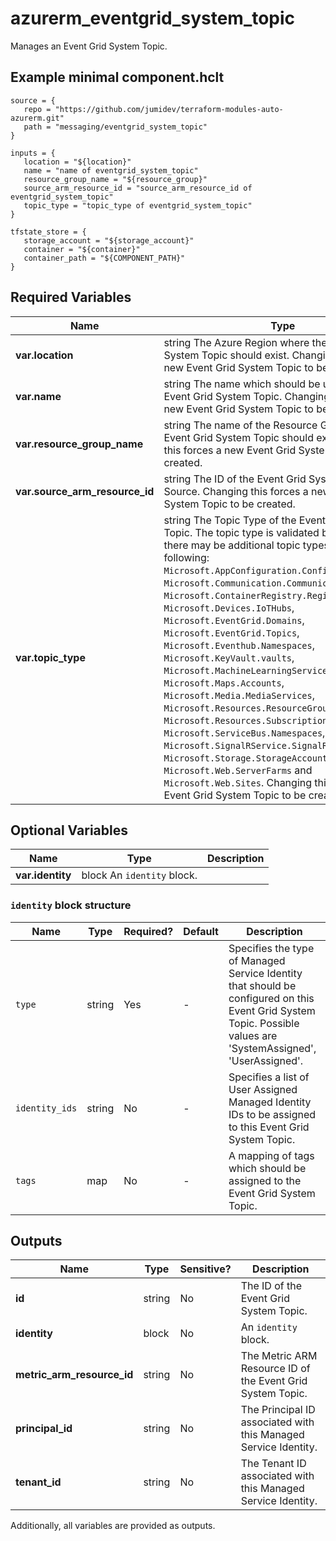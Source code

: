 # azurerm_eventgrid_system_topic

Manages an Event Grid System Topic.

## Example minimal component.hclt

```hcl
source = {
   repo = "https://github.com/jumidev/terraform-modules-auto-azurerm.git" 
   path = "messaging/eventgrid_system_topic" 
}

inputs = {
   location = "${location}" 
   name = "name of eventgrid_system_topic" 
   resource_group_name = "${resource_group}" 
   source_arm_resource_id = "source_arm_resource_id of eventgrid_system_topic" 
   topic_type = "topic_type of eventgrid_system_topic" 
}

tfstate_store = {
   storage_account = "${storage_account}" 
   container = "${container}" 
   container_path = "${COMPONENT_PATH}" 
}

```

## Required Variables

| Name | Type |  Description |
| ---- | --------- |  ----------- |
| **var.location** | string  The Azure Region where the Event Grid System Topic should exist. Changing this forces a new Event Grid System Topic to be created. | 
| **var.name** | string  The name which should be used for this Event Grid System Topic. Changing this forces a new Event Grid System Topic to be created. | 
| **var.resource_group_name** | string  The name of the Resource Group where the Event Grid System Topic should exist. Changing this forces a new Event Grid System Topic to be created. | 
| **var.source_arm_resource_id** | string  The ID of the Event Grid System Topic ARM Source. Changing this forces a new Event Grid System Topic to be created. | 
| **var.topic_type** | string  The Topic Type of the Event Grid System Topic. The topic type is validated by Azure and there may be additional topic types beyond the following: `Microsoft.AppConfiguration.ConfigurationStores`, `Microsoft.Communication.CommunicationServices`, `Microsoft.ContainerRegistry.Registries`, `Microsoft.Devices.IoTHubs`, `Microsoft.EventGrid.Domains`, `Microsoft.EventGrid.Topics`, `Microsoft.Eventhub.Namespaces`, `Microsoft.KeyVault.vaults`, `Microsoft.MachineLearningServices.Workspaces`, `Microsoft.Maps.Accounts`, `Microsoft.Media.MediaServices`, `Microsoft.Resources.ResourceGroups`, `Microsoft.Resources.Subscriptions`, `Microsoft.ServiceBus.Namespaces`, `Microsoft.SignalRService.SignalR`, `Microsoft.Storage.StorageAccounts`, `Microsoft.Web.ServerFarms` and `Microsoft.Web.Sites`. Changing this forces a new Event Grid System Topic to be created. | 

## Optional Variables

| Name | Type |  Description |
| ---- | --------- |  ----------- |
| **var.identity** | block  An `identity` block. | 

### `identity` block structure

| Name | Type | Required? | Default | Description |
| ---- | ---- | --------- | ------- | ----------- |
| `type` | string | Yes | - | Specifies the type of Managed Service Identity that should be configured on this Event Grid System Topic. Possible values are 'SystemAssigned', 'UserAssigned'. |
| `identity_ids` | string | No | - | Specifies a list of User Assigned Managed Identity IDs to be assigned to this Event Grid System Topic. |
| `tags` | map | No | - | A mapping of tags which should be assigned to the Event Grid System Topic. |



## Outputs

| Name | Type | Sensitive? | Description |
| ---- | ---- | --------- | --------- |
| **id** | string | No  | The ID of the Event Grid System Topic. | 
| **identity** | block | No  | An `identity` block. | 
| **metric_arm_resource_id** | string | No  | The Metric ARM Resource ID of the Event Grid System Topic. | 
| **principal_id** | string | No  | The Principal ID associated with this Managed Service Identity. | 
| **tenant_id** | string | No  | The Tenant ID associated with this Managed Service Identity. | 

Additionally, all variables are provided as outputs.
